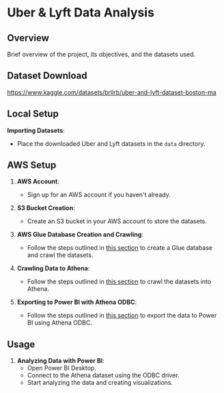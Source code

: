 # Uber & Lyft Data Analysis 

## Overview

Brief overview of the project, its objectives, and the datasets used.

## Dataset Download

https://www.kaggle.com/datasets/brllrb/uber-and-lyft-dataset-boston-ma 

## Local Setup

 **Importing Datasets**:
   - Place the downloaded Uber and Lyft datasets in the `data` directory.

## AWS Setup

1. **AWS Account**:
   - Sign up for an AWS account if you haven't already.

2. **S3 Bucket Creation**:
   - Create an S3 bucket in your AWS account to store the datasets.

3. **AWS Glue Database Creation and Crawling**:
   - Follow the steps outlined in [this section](#aws-glue-database-creation-and-crawling) to create a Glue database and crawl the datasets.

4. **Crawling Data to Athena**:
   - Follow the steps outlined in [this section](#crawling-data-to-athena) to crawl the datasets into Athena.

5. **Exporting to Power BI with Athena ODBC**:
   - Follow the steps outlined in [this section](#exporting-to-power-bi-with-athena-odbc) to export the data to Power BI using Athena ODBC.

## Usage

1. **Analyzing Data with Power BI**:
   - Open Power BI Desktop.
   - Connect to the Athena dataset using the ODBC driver.
   - Start analyzing the data and creating visualizations.



